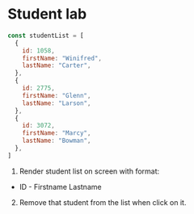# Student lab

```js
const studentList = [
  {
    id: 1058,
    firstName: "Winifred",
    lastName: "Carter",
  },
  {
    id: 2775,
    firstName: "Glenn",
    lastName: "Larson",
  },
  {
    id: 3072,
    firstName: "Marcy",
    lastName: "Bowman",
  },
]
```

1. Render student list on screen with format: 
  - ID - Firstname Lastname
  
2. Remove that student from the list when click on it.
